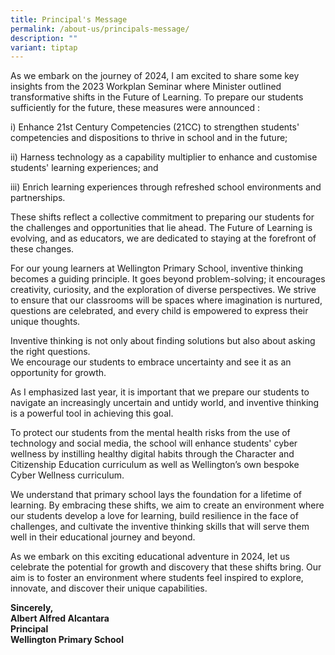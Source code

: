 ```yaml
---
title: Principal's Message
permalink: /about-us/principals-message/
description: ""
variant: tiptap
---
```

<p>As we embark on the journey of 2024, I am excited to share some key insights
from the 2023 Workplan Seminar where Minister outlined transformative shifts
in the Future of Learning. To prepare our students sufficiently for the
future, these measures were announced :</p>
<p>i)&nbsp;Enhance 21st Century Competencies (21CC) to strengthen students'
competencies and dispositions to thrive in school and in the future;</p>
<p>ii)&nbsp;Harness technology as a capability multiplier to enhance and
customise students' learning experiences; and</p>
<p>iii)&nbsp;Enrich learning experiences through refreshed school environments
and partnerships.</p>
<p>These shifts reflect a collective commitment to preparing our students
for the challenges and opportunities that lie ahead. The Future of Learning
is evolving, and as educators, we are dedicated to staying at the forefront
of these changes.</p>
<p>For our young learners at Wellington Primary School, inventive thinking
becomes a guiding principle. It goes beyond problem-solving; it encourages
creativity, curiosity, and the exploration of diverse perspectives. We
strive to ensure that our classrooms will be spaces where imagination is
nurtured, questions are celebrated, and every child is empowered to express
their unique thoughts.</p>
<p>Inventive thinking is not only about finding solutions but also about
asking the right questions.
<br>We encourage our students to embrace uncertainty and see it as an opportunity
for growth.</p>
<p>As I emphasized last year, it is important that we prepare our students
to navigate an increasingly uncertain and untidy world, and inventive thinking
is a powerful tool in achieving this goal.</p>
<p>To protect our students from the mental health risks from the use of technology
and social media, the school will enhance students' cyber wellness by instilling
healthy digital habits through the Character and Citizenship Education
curriculum as well as Wellington’s own bespoke Cyber Wellness curriculum.</p>
<p>We understand that primary school lays the foundation for a lifetime of
learning. By embracing these shifts, we aim to create an environment where
our students develop a love for learning, build resilience in the face
of challenges, and cultivate the inventive thinking skills that will serve
them well in their educational journey and beyond.</p>
<p>As we embark on this exciting educational adventure in 2024, let us celebrate
the potential for growth and discovery that these shifts bring. Our aim
is to foster an environment where students feel inspired to explore, innovate,
and discover their unique capabilities.</p>
<p><strong>Sincerely,<br>Albert Alfred Alcantara<br>Principal<br>Wellington Primary School</strong>
</p>
<blockquote>
<h4></h4>
</blockquote>
<p></p>